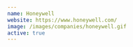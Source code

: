 ```yaml
---
name: Honeywell
website: https://www.honeywell.com/
image: /images/companies/honeywell.gif 
active: true
---
```

